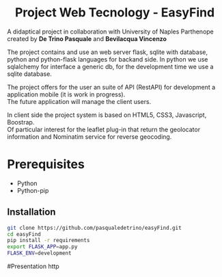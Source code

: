 <h1 align="center">Project Web Tecnology - EasyFind </h1>

A didaptical project in collaboration with University of Naples Parthenope created by <b>De Trino Pasquale</b> and <b>Bevilacqua Vincenzo </b>  


The project contains and use an web server flask, sqlite with database, python and python-flask languages for backand side.
In python we use sqlalchemy for interface a generic db, for the development time we use a sqlite database.

The project offers for the user an suite of API (RestAPI) for development a application mobile (it is work in progress).
<br>The future application will manage the client users.

In client side the project system is based on HTML5, CSS3, Javascript, Boostrap.
<br>Of particular interest for the leaflet plug-in that return the geolocator information and Nominatim service for reverse geocoding.

# Prerequisites
* Python
* Python-pip

## Installation
```bash
git clone https://github.com/pasqualedetrino/easyFind.git
cd easyFind
pip install -r requirements
export FLASK_APP=app.py
FLASK_ENV=development
```
#Presentation
http
